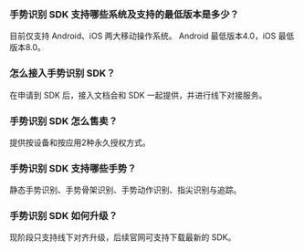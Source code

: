 
### 手势识别 SDK 支持哪些系统及支持的最低版本是多少？
目前仅支持 Android、iOS 两大移动操作系统。
Android 最低版本4.0，iOS 最低版本8.0。

### 怎么接入手势识别 SDK？
在申请到 SDK 后，接入文档会和 SDK 一起提供，并进行线下对接服务。

### 手势识别 SDK 怎么售卖？
提供按设备和按应用2种永久授权方式。

### 手势识别 SDK 支持哪些手势？
静态手势识别、手势骨架识别、手势动作识别、指尖识别与追踪。

### 手势识别 SDK 如何升级？
现阶段只支持线下对齐升级，后续官网可支持下载最新的 SDK。
